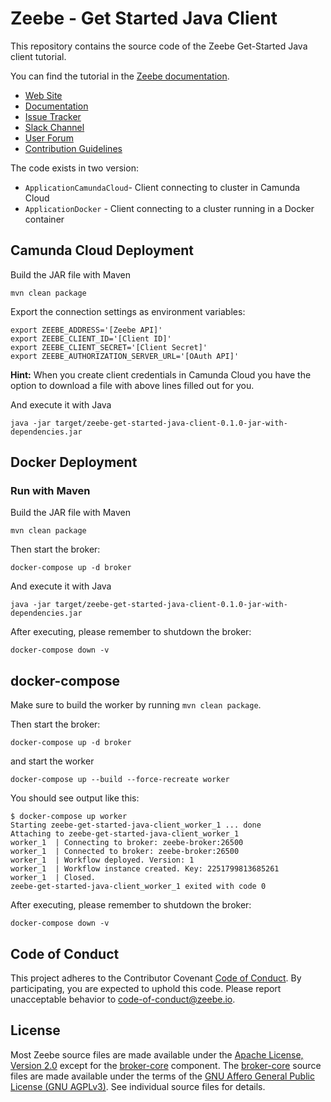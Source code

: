 # Zeebe - Get Started Java Client

This repository contains the source code of the Zeebe Get-Started Java client tutorial.

You can find the tutorial in the [Zeebe documentation](https://docs.camunda.io/docs/product-manuals/clients/java-client/get-started).

* [Web Site](https://zeebe.io)
* [Documentation](https://docs.camunda.io)
* [Issue Tracker](https://github.com/zeebe-io/zeebe/issues)
* [Slack Channel](https://zeebe-slackin.herokuapp.com/)
* [User Forum](https://forum.zeebe.io)
* [Contribution Guidelines](/CONTRIBUTING.md)

The code exists in two version:
* `ApplicationCamundaCloud`- Client connecting to cluster in Camunda Cloud
* `ApplicationDocker` - Client connecting to a cluster running in a Docker container

## Camunda Cloud Deployment

Build the JAR file with Maven

```
mvn clean package
```

Export the connection settings as environment variables:

```
export ZEEBE_ADDRESS='[Zeebe API]'
export ZEEBE_CLIENT_ID='[Client ID]'
export ZEEBE_CLIENT_SECRET='[Client Secret]'
export ZEEBE_AUTHORIZATION_SERVER_URL='[OAuth API]'
```

**Hint:** When you create client credentials in Camunda Cloud you have the option to download a file with above lines filled out for you.

And execute it with Java

```
java -jar target/zeebe-get-started-java-client-0.1.0-jar-with-dependencies.jar
```


## Docker Deployment

### Run with Maven

Build the JAR file with Maven

```
mvn clean package
```

Then start the broker:

```
docker-compose up -d broker
```

And execute it with Java

```
java -jar target/zeebe-get-started-java-client-0.1.0-jar-with-dependencies.jar
```

After executing, please remember to shutdown the broker:

```
docker-compose down -v
```

## docker-compose

Make sure to build the worker by running `mvn clean package`.

Then start the broker:

```
docker-compose up -d broker
```

and start the worker

```
docker-compose up --build --force-recreate worker
```

You should see output like this:

```
$ docker-compose up worker
Starting zeebe-get-started-java-client_worker_1 ... done
Attaching to zeebe-get-started-java-client_worker_1
worker_1  | Connecting to broker: zeebe-broker:26500
worker_1  | Connected to broker: zeebe-broker:26500
worker_1  | Workflow deployed. Version: 1
worker_1  | Workflow instance created. Key: 2251799813685261
worker_1  | Closed.
zeebe-get-started-java-client_worker_1 exited with code 0
```

After executing, please remember to shutdown the broker:

```
docker-compose down -v
```

## Code of Conduct

This project adheres to the Contributor Covenant [Code of
Conduct](/CODE_OF_CONDUCT.md). By participating, you are expected to uphold
this code. Please report unacceptable behavior to code-of-conduct@zeebe.io.

## License

Most Zeebe source files are made available under the [Apache License, Version
2.0](/LICENSE) except for the [broker-core][] component. The [broker-core][]
source files are made available under the terms of the [GNU Affero General
Public License (GNU AGPLv3)][agpl]. See individual source files for
details.

[broker-core]: https://github.com/zeebe-io/zeebe/tree/master/broker-core
[agpl]: https://github.com/zeebe-io/zeebe/blob/master/GNU-AGPL-3.0
